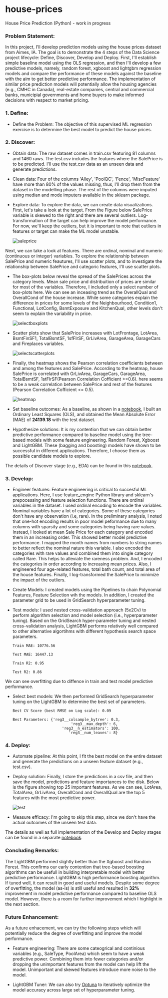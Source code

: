 
# house-prices
House Price Prediction (Python) - work in progress

### Problem Statement:

In this project, I'll develop prediction models using the house prices dataset from Aimes, IA. The goal is to demonstrate the 4 steps of the Data Science project lifecycle: Define, Discover, Develop and Deploy. First, I'll establish simple baseline model using the OLS regression, and then I'll develop a few predictive models, namely, random forest, xgboost and lightgbm regression models and compare the performance of these models against the baseline with the aim to get better predictive performance. The implementation of similar price prediction models will potentially allow the housing agencies (e.g., CMHC in Canada), real-estate companies, central and commercial banks, municipial governments and home buyers to make informed decisions with respect to market pricing.


### 1. Define:

- Define the Problem: The objective of this supervised ML regression exercise is to determine the best model to predict the house prices.

### 2. Discover: 

- Obtain data: The raw dataset comes in train.csv featuring 81 columns and 1460 raws. The test.csv includes the features where the SalePrice is to be predicted. I'll use the test.csv data as an unseen data and generate predictions.

- Clean data: Four of the columns 'Alley', 'PoolQC', 'Fence', 'MiscFeature' have more than 80% of the values missing, thus, I'll drop them from the dataset in the modelling phase. The rest of the columns were imputed using median and mode imputers available in the sklearn package.

- Explore data: To explore the data, we can create data visualizations. First, let's take a look at the target. From the Figure below SalePrice variable is skewed to the right and there are several outliers. Log-transformation of the target can help improve the model performance. For now, we'll keep the outliers, but it is important to note that outliers in features or target can make the ML model unstable.

     ![saleprice](https://user-images.githubusercontent.com/26305084/112194684-8200f200-8bdf-11eb-9db5-dec7dc242f72.jpeg)

Next, we can take a look at features. There are ordinal, nominal and numeric (continuous or integer) variables. To explore the relationship between SalePrice and numeric feautures, I'll use scatter plots, and to investigate the relationship between SalePrice and categoric features, I'll use scatter plots.  

- The box-plots below reveal the spread of the SalePrices across the category levels. Mean sale price and distribuition of prices are similar for most of the variables. Therefore, I included only a select number of box-plots here. We can see an inceasing trend as the OverallQual and OverallCond of the house increase. While some categories explain the difference in prices for some levels of the Neighbourhood, Condition1, Functional, LotConfig, BsmtExposure and KitchenQual, other levels don't seem to explain the variability in price.

     ![selectboxplots](https://user-images.githubusercontent.com/26305084/112189231-31d36100-8bda-11eb-846d-a79159a4a24c.jpeg)


- Scatter plots show that SalePrice increases with LotFrontage, LotArea, BsmtFinSF1, TotalBsmtSF, 1sfFlrSF, GrLivArea, GarageArea, GarageCars and Fireplaces variables.

     ![selectscatterplots](https://user-images.githubusercontent.com/26305084/112189268-3ac43280-8bda-11eb-9081-e083d1216b17.jpeg)

- Finally, the heatmap shows the Pearson correlation coefficients between and among the features and SalePrice. According to the heatmap, house SalePrice is correlated with GrLivArea, GarageCars, GarageArea, TotalBsmtSF, 1stFlrSF(Pearson Correlation Cofficient >=0.6). here seems to be a weak correlation between SalePrice and rest of the features (Pearson Correlation Cofficient <= 0.5).

     ![heatmap](https://user-images.githubusercontent.com/26305084/111834061-71900500-88c9-11eb-88ed-b6dd1bdcd737.jpeg)

- Set baseline outcomes: As a baseline, as shown in a [notebook](https://github.com/vbabashov/house-prices/blob/main/baseline.ipynb), I built an Ordinary Least Squares (OLS), and obtained the Mean Absolute Error (MAE) of **24139.18** with the test dataset.

- Hypothesize solutions: It is my contention that we can obtain better predictive performance compared to baseline model using the tree-based models with some feature engineering. Random Forest, Xgboost and LightGBM. These (bagging and boosting) models have shown to be successful in different applications. Therefore, I choose them as possible candidate models to explore. 

The details of Discover stage (e.g., EDA) can be found in this [notebook](https://github.com/vbabashov/house-prices/blob/main/EDA.ipynb).

### 3. Develop:

- Engineer features: Feature engineering is critical to succesful ML applications. Here, I use feature_engine Python library and sklearn's prepocessing and feature selection functions. There are ordinal variables in the dataset. I used ordinal encoding to encode the variables. Nominal variables have a lot of categories. Some of these categories don't have any observation (i.e, rare). In the preliminary analysis, I noted that one-hot encoding results in poor model peformance due to many columns with sparsity and some categories being having rare values. Instead, I looked at mean Sale Price for each category and encoded them in an increasing order. This showed better model predictive performance. I mapped the month names from numbers to string names to better reflect the nominal nature this variable. I also encoded the categories with rare values and combined them into single category called Rare. This helps to alleviate the rareness problem. And, I encoded the categories in order according to increasing mean prices. Also, I engineered four age-related features, total bath count, and total area of the house features. Finally, I log-transformed the SalePrice to minimize the impact of the outliers.
             
- Create Models: I created models using the Pipelines to chain Polynomial Features, Feature Selection wih the models. In addition, I created the parameter grid to be used in GridSearch hyperparameter tuning.

- Test models: I used nested cross-validation approach (5x2Cv) to perform algorithm selection and model selection (i.e., hyperparameter tuning). Based on the GridSearch hyper-parameter tuning and nested cross-validation analysis, LightGBM performs relatively well compared to other alternative algortihms with different hypothesis search space parameters.

      Train MAE: 10776.56

      Test MAE: 16447.13

      Train R2: 0.95

      Test R2: 0.86

We can see overfitting due to diffence in train and test model predictive performance.

- Select best models: We then performed GridSearch hyperparameter tuning on the LightGBM to determine the best set of parameters.

      Best CV Score (best RMSE on Log scale): 0.09

      Best Parameters: {'reg3__colsample_bytree': 0.3, 
                                'reg3__max_depth': 6, 
                            'reg3__n_estimators': 100, 
                               'reg3__num_leaves': 8}
                         

### 4. Deploy:

- Automate pipeline: At this point, I fit the best model on the entire dataset and generate the predictions on a unseen feature dataset (e.g., test.csv).

- Deploy solution: Finally, I store the predictions in a csv file, and then save the model, predictions and feature importances to the disk. Below is the figure showing top 25 important features. As we can see, LotArea, TotalArea, GrLivArea, OverallCond and OverallQual are the top 5 features with the most predictive power.

     ![test](https://user-images.githubusercontent.com/26305084/111883088-7b7c3b80-898f-11eb-821a-3772c9aa5a85.jpeg)

- Measure efficacy: I'm going to skip this step, since we don't have the actual outcomes of the unseen test data.

The details as well as full implementation of the Develop and Deploy stages can be found in a separate [notebook](https://github.com/vbabashov/house-prices/blob/main/price_prediction.ipynb).    

### Concluding Remarks:

The LightGBM performed slightly better than the Xgboost and Random Forest. This confirms our early contention that tree-based boosting algorithms can be usefull in building interpretable model with better predictive performance. LightGBM is high performance boosting algorithm. If tuned well, it can result in good and useful models. Despite some degree of overfitting, the model (as-is) is still useful and resulted in **32%** improvement in model predictive performance compared to baseline OLS model. However, there is a room for further improvement which I highlight in the next section.

### Future Enhancement:

As a future enhacement, we can try the following steps which will potentially reduce the degree of overfitting and improve the model performance.

- Feature engineering: There are some cateogrical and continious variables (e.g., SaleType, PoolArea) which seem to have a weak predictive power. Combining them into fewer categories and/or dropping the unimportant features from the model can help lift the model. Unimportant and skewed features introduce more noise to the model. 

- LightGBM Tuner:  We can also try [Optuna](https://medium.com/optuna/lightgbm-tuner-new-optuna-integration-for-hyperparameter-optimization-8b7095e99258) to iteratively optimize the model accuracy across large set of hyperparameter tuning.

